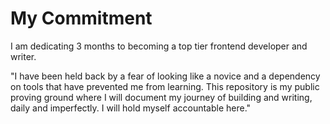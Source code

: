 # My Commitment

I am dedicating 3 months to becoming a top tier frontend developer and writer. 

"I have been held back by a fear of looking like a novice and a dependency on tools that have prevented me from learning. This repository is my public proving ground where I will document my journey of building and writing, daily and imperfectly. I will hold myself accountable here."
